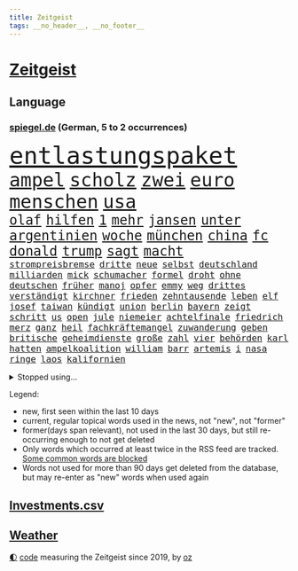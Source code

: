 ```yaml
---
title: Zeitgeist
tags: __no_header__, __no_footer__
---
```


# [Zeitgeist](https://oliz.io/zeitgeist/)

## Language

<h3><a href="https://www.spiegel.de" target="_blank">spiegel.de</a> (German, 5 to 2 occurrences)</h3>
<p style="font-family:monospace">
<span style="font-size:32pt"><a href="news_links.html#entlastungspaket" class="current">entlastungspaket</a></span>
<br>
<span style="font-size:25pt"><a href="news_links.html#ampel" class="current">ampel</a></span>
<span style="font-size:25pt"><a href="news_links.html#scholz" class="current">scholz</a></span>
<span style="font-size:25pt"><a href="news_links.html#zwei" class="current">zwei</a></span>
<span style="font-size:25pt"><a href="news_links.html#euro" class="current">euro</a></span>
<span style="font-size:25pt"><a href="news_links.html#menschen" class="current">menschen</a></span>
<span style="font-size:25pt"><a href="news_links.html#usa" class="current">usa</a></span>
<br>
<span style="font-size:18pt"><a href="news_links.html#olaf" class="current">olaf</a></span>
<span style="font-size:18pt"><a href="news_links.html#hilfen" class="current">hilfen</a></span>
<span style="font-size:18pt"><a href="news_links.html#1" class="current">1</a></span>
<span style="font-size:18pt"><a href="news_links.html#mehr" class="current">mehr</a></span>
<span style="font-size:18pt"><a href="news_links.html#jansen" class="new">jansen</a></span>
<span style="font-size:18pt"><a href="news_links.html#unter" class="current">unter</a></span>
<span style="font-size:18pt"><a href="news_links.html#argentinien" class="current">argentinien</a></span>
<span style="font-size:18pt"><a href="news_links.html#woche" class="current">woche</a></span>
<span style="font-size:18pt"><a href="news_links.html#münchen" class="current">münchen</a></span>
<span style="font-size:18pt"><a href="news_links.html#china" class="current">china</a></span>
<span style="font-size:18pt"><a href="news_links.html#fc" class="current">fc</a></span>
<span style="font-size:18pt"><a href="news_links.html#donald" class="current">donald</a></span>
<span style="font-size:18pt"><a href="news_links.html#trump" class="current">trump</a></span>
<span style="font-size:18pt"><a href="news_links.html#sagt" class="current">sagt</a></span>
<span style="font-size:18pt"><a href="news_links.html#macht" class="current">macht</a></span>
<br>
<span style="font-size:12pt"><a href="news_links.html#strompreisbremse" class="new">strompreisbremse</a></span>
<span style="font-size:12pt"><a href="news_links.html#dritte" class="current">dritte</a></span>
<span style="font-size:12pt"><a href="news_links.html#neue" class="current">neue</a></span>
<span style="font-size:12pt"><a href="news_links.html#selbst" class="current">selbst</a></span>
<span style="font-size:12pt"><a href="news_links.html#deutschland" class="current">deutschland</a></span>
<span style="font-size:12pt"><a href="news_links.html#milliarden" class="current">milliarden</a></span>
<span style="font-size:12pt"><a href="news_links.html#mick" class="current">mick</a></span>
<span style="font-size:12pt"><a href="news_links.html#schumacher" class="current">schumacher</a></span>
<span style="font-size:12pt"><a href="news_links.html#formel" class="current">formel</a></span>
<span style="font-size:12pt"><a href="news_links.html#droht" class="current">droht</a></span>
<span style="font-size:12pt"><a href="news_links.html#ohne" class="current">ohne</a></span>
<span style="font-size:12pt"><a href="news_links.html#deutschen" class="current">deutschen</a></span>
<span style="font-size:12pt"><a href="news_links.html#früher" class="current">früher</a></span>
<span style="font-size:12pt"><a href="news_links.html#manoj" class="new">manoj</a></span>
<span style="font-size:12pt"><a href="news_links.html#opfer" class="current">opfer</a></span>
<span style="font-size:12pt"><a href="news_links.html#emmy" class="current">emmy</a></span>
<span style="font-size:12pt"><a href="news_links.html#weg" class="current">weg</a></span>
<span style="font-size:12pt"><a href="news_links.html#drittes" class="current">drittes</a></span>
<span style="font-size:12pt"><a href="news_links.html#verständigt" class="current">verständigt</a></span>
<span style="font-size:12pt"><a href="news_links.html#kirchner" class="new">kirchner</a></span>
<span style="font-size:12pt"><a href="news_links.html#frieden" class="current">frieden</a></span>
<span style="font-size:12pt"><a href="news_links.html#zehntausende" class="current">zehntausende</a></span>
<span style="font-size:12pt"><a href="news_links.html#leben" class="current">leben</a></span>
<span style="font-size:12pt"><a href="news_links.html#elf" class="current">elf</a></span>
<span style="font-size:12pt"><a href="news_links.html#josef" class="current">josef</a></span>
<span style="font-size:12pt"><a href="news_links.html#taiwan" class="current">taiwan</a></span>
<span style="font-size:12pt"><a href="news_links.html#kündigt" class="current">kündigt</a></span>
<span style="font-size:12pt"><a href="news_links.html#union" class="current">union</a></span>
<span style="font-size:12pt"><a href="news_links.html#berlin" class="current">berlin</a></span>
<span style="font-size:12pt"><a href="news_links.html#bayern" class="current">bayern</a></span>
<span style="font-size:12pt"><a href="news_links.html#zeigt" class="current">zeigt</a></span>
<span style="font-size:12pt"><a href="news_links.html#schritt" class="current">schritt</a></span>
<span style="font-size:12pt"><a href="news_links.html#us" class="current">us</a></span>
<span style="font-size:12pt"><a href="news_links.html#open" class="current">open</a></span>
<span style="font-size:12pt"><a href="news_links.html#jule" class="current">jule</a></span>
<span style="font-size:12pt"><a href="news_links.html#niemeier" class="current">niemeier</a></span>
<span style="font-size:12pt"><a href="news_links.html#achtelfinale" class="new">achtelfinale</a></span>
<span style="font-size:12pt"><a href="news_links.html#friedrich" class="current">friedrich</a></span>
<span style="font-size:12pt"><a href="news_links.html#merz" class="current">merz</a></span>
<span style="font-size:12pt"><a href="news_links.html#ganz" class="current">ganz</a></span>
<span style="font-size:12pt"><a href="news_links.html#heil" class="current">heil</a></span>
<span style="font-size:12pt"><a href="news_links.html#fachkräftemangel" class="current">fachkräftemangel</a></span>
<span style="font-size:12pt"><a href="news_links.html#zuwanderung" class="current">zuwanderung</a></span>
<span style="font-size:12pt"><a href="news_links.html#geben" class="current">geben</a></span>
<span style="font-size:12pt"><a href="news_links.html#britische" class="current">britische</a></span>
<span style="font-size:12pt"><a href="news_links.html#geheimdienste" class="current">geheimdienste</a></span>
<span style="font-size:12pt"><a href="news_links.html#große" class="current">große</a></span>
<span style="font-size:12pt"><a href="news_links.html#zahl" class="current">zahl</a></span>
<span style="font-size:12pt"><a href="news_links.html#vier" class="current">vier</a></span>
<span style="font-size:12pt"><a href="news_links.html#behörden" class="current">behörden</a></span>
<span style="font-size:12pt"><a href="news_links.html#karl" class="current">karl</a></span>
<span style="font-size:12pt"><a href="news_links.html#hatten" class="current">hatten</a></span>
<span style="font-size:12pt"><a href="news_links.html#ampelkoalition" class="current">ampelkoalition</a></span>
<span style="font-size:12pt"><a href="news_links.html#william" class="current">william</a></span>
<span style="font-size:12pt"><a href="news_links.html#barr" class="new">barr</a></span>
<span style="font-size:12pt"><a href="news_links.html#artemis" class="current">artemis</a></span>
<span style="font-size:12pt"><a href="news_links.html#i" class="current">i</a></span>
<span style="font-size:12pt"><a href="news_links.html#nasa" class="current">nasa</a></span>
<span style="font-size:12pt"><a href="news_links.html#ringe" class="current">ringe</a></span>
<span style="font-size:12pt"><a href="news_links.html#laos" class="new">laos</a></span>
<span style="font-size:12pt"><a href="news_links.html#kalifornien" class="current">kalifornien</a></span>
</p>
<details>
<summary>Stopped using...</summary>
<p class="former" style="font-size:12pt">
positionen(683) 100000(682) hielt(682) also(681) amerikanische(681) ankunft(681) eustaaten(681) kündigen(681) protestiert(681) sarscov2(681) serien(681) streicht(681) werk(681) arm(680) monatelang(680) nationen(680) reich(680) strategie(680) vereinten(680) bidens(679) drehen(679) eingestuft(679) entwicklungen(679) freuen(679) rechtsextremismus(679) schwangerschaft(679) christoph(678) coronaausbruch(678) energiewende(678) flüge(678) kämpfte(678) verhängte(678) zoo(678) afrika(677) fielen(677) gestoßen(677) paare(677) steuer(677) vorhaben(677) demonstriert(676) eugh(676) is(676) kochinstitut(676) kraft(676) richtung(676) unterschiede(676) ausflug(675) daniel(675) dänemark(675) internationaler(675) stefan(675) usaußenminister(675) veranstaltung(675) vollständig(675) zahlung(675) debüt(674) diskriminierung(674) erstaunlich(674) ifoinstitut(674) innenminister(674) krankenhäuser(674) regime(674) schaltet(674) siebentageinzidenz(674) umstritten(674) verschoben(674) 125(673) amerikaner(673) angeklagte(673) beobachten(673) bundesrepublik(673) chefin(673) gesagt(673) lobt(673) 10000(672) drohungen(672) falls(672) gewaltige(672) halbfinale(672) höchste(672) jury(672) jüngsten(672) preisen(672) pressestimmen(672) richtig(672) saarland(672) seitdem(672) verweigern(672) zwang(672) überwinden(672) börse(671) ertragen(671) hieß(671) politischen(671) sendet(671) umsatz(671) wales(671) zuversicht(671) beachten(670) gast(670) künftige(670) paul(670) räumen(670) schlimmsten(670) smith(670) 42(669) 50000(669) amerika(669) aufsehen(669) ausprobiert(669) auswahl(669) außen(669) dürfe(669) eigentümer(669) elektroauto(669) leichte(669) norbert(669) verpassen(669) 29(668) angenommen(668) appell(668) dachte(668) einstigen(668) großbritanniens(668) problemen(668) viktor(668) anbieten(667) bewegen(667) fakten(667) falschen(667) leiten(667) deals(666) italienischen(666) punkten(666) sensation(666) usschauspielerin(666) weitergegeben(666) 94(665) schlimmste(665) rekord(664) sendung(664) verbindung(664) beschert(663) ermordeten(663) flüchtlingen(663) inszeniert(663) kindes(663) reagierten(663) stammt(663) älteren(663) via(662) mercedes(661) rivale(661) siegen(661) wiederholen(661) zwischenzeitlich(661) erfunden(660) rollen(660) arabische(659) hürde(659) stelle(659) testet(659) drängen(658) provokation(658) antisemitismus(657) gang(657) gesehen(657) jong(657) konsum(657) pflegekräfte(657) porsche(657) un(657) verfehlt(657) berühmten(656) erschienen(655) nachbar(655) schockiert(655) stieß(655) überschritten(655) empfängt(654) entschuldigung(654) migration(654) projekte(654) rettete(654) öffentliche(654) bestmarke(653) betrifft(653) erwachsenen(653) iphone(651) motor(651) rollt(651) alexandra(650) istanbul(650) flagge(649) angehörige(646) fußballem(646) kindheit(646) pushbacks(646) sydney(646) zuspruch(646) gesetzliche(645) katja(645) schlugen(643) retter(642) hinweis(641) katharina(639) praxis(639) geflohen(633) kontert(629) gebieten(628) normalerweise(625) musik(624) premiers(622) aktionen(614) marine(613) wmtitel(613) blinken(612) politischer(605) dankt(595) heimatland(579) technische(569) neonazis(553) lahmgelegt(546) konservative(519) drohschreiben(510) greenpeace(500) reisenden(500) scharfen(494) statistik(479) unfälle(467) dynamo(460) potsdamer(460) notenbank(449) sächsische(449) 800(447) 38(443) erholen(442) gefilmt(438) benzinpreise(427) aktionäre(426) erlebnisse(424) verdi(422) arte(420) fotografen(420) drohenden(418) strikt(412) bundesanwaltschaft(408) emirate(403) lebensgefahr(403) dick(399) britney(398) erhebung(398) spears(398) kürzen(395) zugestimmt(395) australischen(394) gestalten(394) verunsichert(393) 1994(389) zwischendurch(389) emiraten(385) gelaufen(384) technischen(384) ermordung(382) rohstoff(378) dörfer(375) vertretung(375) kuriose(373) leistungen(370) jenseits(369) regnet(363) staatskonzern(362) sechste(360) paket(358) bedrohen(356) iphones(355) inneren(353) nouripour(353) omid(353) ankommen(352) verbrannt(351) zeitungsbericht(350) einmarsch(349) schürt(347) tsg(343) mike(341) längsten(339) rolling(339) operationen(338) gefiel(336) verbündeten(335) vertritt(335) fehlender(334) milch(334) meldeten(333) zuwachs(332) gleichen(331) koalitionsvertrag(329) geladen(328) dokumentiert(326) anheben(325) augenhöhe(325) söders(325) euländern(321) saarbrücken(319) exklusiven(318) kurze(318) psychologie(318) geheim(317) inhaftierte(317) beeinflusst(316) großbank(316) fdppolitiker(313) amtskollegen(311) ferrari(311) jährlich(310) erneuerbaren(309) verschlechtert(309) kleineren(308) kongo(307) stern(306) umstellung(303) övp(301) alarmieren(300) eingedrungen(299) gedrängt(299) wilde(298) magazin(296) damaligen(294) gap(294) importieren(292) aaron(289) 74(287) kommentiert(287) schränken(287) versenkt(287) schülerin(286) stromausfall(286) renaissance(285) kräftigen(283) legendäre(283) mutterkonzern(281) westlicher(281) credit(280) suisse(280) summen(280) valencia(279) boykott(276) blauen(275) gerne(275) case(274) wirklichkeit(274) hinrichtungen(271) arbeitskampf(268) quarterback(267) laura(265) kentucky(264) stephen(263) getreide(262) stillen(262) svenja(261) hohes(260) mischt(260) otto(260) aggression(259) wirtschaftlich(259) missverstanden(258) ozean(256) ärztin(255) diskussionen(254) morddrohungen(254) wmteilnahme(253) fehlgeburt(252) menschenrechtslage(251) motive(251) lieferung(247) organisatoren(247) nordirak(245) omikron(243) windräder(243) omikronvariante(242) marieagnes(241) papa(239) rasch(238) ersatz(237) chris(236) kriegsverbrecher(236) begleiter(235) senden(235) erschwert(234) jeweils(234) wackelt(234) model(233) moskauer(233) diplomatie(232) oscars(232) aufgestellt(229) buchenwald(229) einrichtungen(227) lockert(227) passierte(225) juristischen(224) kehrtwende(224) normalen(224) schlüssel(224) skulptur(224) adolf(223) rheinlandpfälzische(223) verringern(222) australier(221) verkündete(221) aufrüstung(219) auktionshaus(219) beschleunigen(218) bundesaußenministerin(218) mild(218) probiert(218) ausgebreitet(217) spektakel(217) unterstützte(216) dom(215) verkünden(214) gegründet(211) mitgliedstaaten(210) vielfalt(210) zählte(210) euch(207) wehrdienst(207) spaltung(205) einstufung(204) beyoncé(203) kasachstan(202) parteiführung(200) überwachungskameras(200) cyberattacken(198) gefangen(198) streik(198) genozid(197) washingtons(195) datum(193) stuttgarter(193) sánchez(193) konsumenten(192) massenmord(192) umfragen(192) streamingdienst(190) 350(189) übrigen(189) barbara(187) vereinigte(186) währungsfonds(186) wüten(186) solo(184) verkraften(183) staatskanzlei(182) gestrandet(181) neubauten(181) ansprache(180) küsten(179) gründlich(178) sarkastisch(178) ansehen(177) jener(177) schuster(177) hagelt(176) it(176) leuten(176) flughafens(173) gitter(173) inakzeptabel(173) nordkoreanische(173) wesentlich(173) dissidenten(172) geplanter(172) fieber(171) problems(171) lehnte(169) schwarzmeerflotte(169) ukrainisches(168) angriffs(167) erhob(167) fantastisch(167) abgewendet(166) aufhebung(166) entrüstung(165) erwischte(165) boom(164) rissen(163) schildern(162) sportart(161) beitritt(160) bomben(160) dieter(160) 170(159) anzug(159) finaleinzug(159) plastik(159) studio(159) eindrücke(158) nukleare(158) linkspartei(157) bibi(156) bp(156) fußballspiel(156) asienreise(155) ferne(155) kasse(155) ausländer(154) spannendes(154) obergrenze(153) olena(153) schmerzen(153) rekordtief(152) blockade(151) empfang(151) evakuierung(150) gefangenschaft(150) hochschule(150) melanie(150) sondervermögen(150) söhne(150) katastrophalen(149) panzern(149) blutigen(147) darstellungen(146) koch(145) speicher(145) hackergruppe(144) innenräumen(144) koordination(144) typ(144) siemens(143) saisonende(142) selenska(142) staub(142) verbotene(142) wilke(142) zeugin(142) geleitet(141) zugegeben(141) blase(140) gottes(140) jäger(140) staatspropaganda(140) zweifelhaft(140) çavuşoğlu(140) golfer(139) weltmeisters(139) lodern(138) hbo(137) kriegsführung(136) spielerinnen(136) windkraft(136) frauenfußball(135) zuflucht(135) hasskriminalität(134) leclerc(134) mitgliedschaft(133) möhring(133) smarten(133) verwüstungen(133) wotan(133) millionenspende(132) suchten(132) umsätze(132) angestellte(131) aufgeführt(131) heimatdorf(131) auslöser(130) interner(130) ruder(130) untergebracht(130) vorsätzlichen(130) zugesichert(130) gewerkschaften(129) indem(129) landesvorsitzende(129) dämpft(128) engpass(128) kaution(128) mehrfachraketenwerfer(128) nähten(128) rekordniveau(127) unterschreibt(127) windkraftausbau(127) übernachten(127) abscheulich(126) galaxie(126) überträgt(126) bußgeld(125) formel1rennen(125) notfall(125) humor(124) nationalteam(124) unionsfraktionschef(124) vorsätzlicher(124) weitermachen(124) zuschauern(124) ausfall(123) diesjährigen(123) globalisierung(123) parade(123) streifen(123) vorangetrieben(123) vortag(123) arbeitslosigkeit(122) gärtner(122) elend(121) erwies(121) gashahn(121) marie(121) spannung(121) tu(121) verlorene(121) insolvenzen(120) markiert(120) ideologie(119) khashoggi(119) leichenfund(119) mcdonald's(119) rezepte(119) tagelanger(119) weichen(119) antisemitische(117) bühnen(117) waffengesetze(117) wahrscheinlichkeit(117) hungerkrise(116) menschenhandel(116) nachfolgerin(116) yeboah(116) angeschlagen(115) hungerkatastrophe(115) labor(115) 75000(114) geschnappt(114) enges(113) usdollar(113) élyséepalast(113) frontal(112) kommender(112) tvsender(112) verwechslung(112) weiblichen(112) beunruhigt(111) mitfinanziert(111) bodo(110) verzichtete(110) übungen(110) brasilianische(109) state(109) vermisster(109) interessant(108) verhältnisse(108) golden(107) täglichen(107) anfragen(106) gefangenenaustausch(106) punks(106) unbekannt(105) dc(104) heimwm(104) regionalpräsident(104) rettungseinsatz(104) vergessenheit(104) bands(103) färöerinseln(103) publik(103) roland(103) verbliebenen(103) verteilte(103) erfuhr(102) festspiele(101) heimrennen(101) verwechselt(100) dünn(99) stahlwerk(99) üblichen(99) bewohnerin(98) exempel(98) gemeldeten(98) heimatstadt(98) herbe(98) yellen(98) existenz(97) kopenhagen(97) verbliebene(97) befugnisse(96) isoliert(96) kinderinterview(96) russell(96) involviert(95) trennten(95) helllichten(94) abwenden(93) palast(93) panzerhaubitze(93) 14jährigen(92) delfine(92) frontex(92) judas(92) kühl(92) obduziert(92) ägäis(92) ifoumfrage(91) milliardengewinn(91) yvonne(91) fabrice(90) krebsdiagnose(90) leggeri(90) bist(89) erlittenen(89) ex(89) gefressen(89) stagniert(89) zurückholen(89) abbauen(88) alarmstufe(88) anhängerschaft(88) bedrohlich(88) belastungsprobe(88) feuern(88) hinterzogen(88) längerer(88) siegfried(88) titelrennen(88) amtskollege(87) dinner(87) judd(87) verhaftungen(87) babyfoto(86) balotelli(86) empfohlen(86) entsprechender(86) großfamilie(86) hubschraubern(86) populäre(86) schweinen(86) traktor(86) tschechische(86) vinken(86) 31jähriger(85) homosexuelle(85) homosexuellen(85) liv(85) mickelson(85) saudiarabischen(85) sinne(85) tony(85) verdrängt(85) verklagen(85) üppigen(85) brennen(84) dgb(84) golfserie(84) jena(84) panzerhaubitzen(84) buche(83) lidl(83) militärparade(83) schmitz(83) schwindelgefühlen(83) sylt(83) zimmern(83) 15gradziel(82) budapest(82) funkstille(82) gestürmt(82) hing(82) irritationen(82) prämie(82) thronfolger(82) treppe(82) väter(82) duisburger(81) fundort(81) fußballeuropameisterschaft(81) südostasiatischen(81) weitreichenden(81) weltuntergang(81) 29jährigen(80) furios(80) getreideexport(80) zufrieden(80) anwältin(79) chinesischer(79) guckt(79) irrweg(79) saudiarabischer(79) straßenverkehr(79) vergewaltiger(79) zunehmenden(79) 37jährige(78) ausgezahlt(78) dauerhaften(78) französischer(78) gerichtsprozess(78) hyperschallwaffen(78) lake(78) mead(78) subvention(78) vorschrift(78) armutsgrenze(77) brandenburgischen(77) brutto(77) zeitschrift(77) 21jährigen(76) vermelden(76) wettert(76) einzudämmen(75) geschwister(75) lebensgefährtin(75) radsportgeschichte(75) 13jährigen(74) billigflieger(74) gejubelt(74) sklaven(74) zeichnen(74) asean(73) dow(73) mischwälder(73) ramelow(73) sanktionieren(73) scharfer(73) selbstversuch(73) verschleiert(73) versinkt(73) elfmeterschießen(72) energy(72) moser(72) parteiausschlussverfahren(72) airbnb(71) beirut(71) erdgasfelder(71) exfreund(71) zeitungen(71) afrikanische(70) exzessiv(70) gespart(70) schweine(70) snapchat(70) anlegern(69) einrichtungsbezogene(69) jungs(69) ringtausches(69) tierschutz(69) unhcr(69) vermieden(69) wein(69) 90000(68) claßen(68) edin(68) flugverkehr(68) freibad(68) hüpfen(68) stammte(68) terzic(68) terzić(68) verdiente(68) bergsteigern(67) demokrat(67) junta(67) kaffee(67) ohnmächtig(67) verfügen(67) aufräumen(66) erlebten(66) impfgegnern(66) unterschreiben(66) erneuerte(65) hilfeschrei(65) irakische(65) jason(65) koalitionsverhandlungen(65) demonstrierten(64) einschlafen(64) ernie(64) sesamstraße(64) sozialpolitik(64) weltrekord(64) akzeptiere(63) aufgebrochen(63) fiebert(63) gefrierpunkt(63) nostalgie(63) sturmgewehren(63) ware(63) 75jähriger(62) bahnbeauftragter(62) durcheinander(62) geschwistern(62) gewirbelt(62) josé(62) nervenkrankheit(62) pompeji(62) prix(62) schergen(62) theurer(62) zwillinge(62) 418(61) apokalypse(61) formel1karriere(61) friedliche(61) spritpreis(61) ausziehen(60) dfbmänner(60) gedeckelt(60) paolo(60) sahen(60) selbstsicher(60) unfallursache(60) verfassungsänderung(60) ethische(59) jährliche(59) legten(59) spitzt(59) vermisstenfälle(59) vogue(59) vorgeführt(59) abgerechnet(58) belogen(58) geimpfte(58) lebensqualität(58) leide(58) zdfinterview(58) 97(57) brad(57) dfbelf(57) führungsposten(57) hilfsgelder(57) pitt(57) revolutionieren(57) thüringens(57) unglücklichen(57) zensus(57) ängste(57) 232(56) dfbteam(56) midlifekolumne(56) neunjährigen(56) usmodel(56) verbannt(56) webbteleskops(56) wembley(56) zurückliegt(56) angepasst(55) graham(55) rekonstruiert(55) shakira(55) töteten(55) kehle(54) oberstaatsanwalt(54) op(54) 230(53) bass(53) blätter(53) goldrausch(53) gouverneurin(53) langsamer(53) oberösterreich(53) schwersten(53) schwitzen(53) unwahrscheinlicher(53) verbinden(53) wunschspieler(53) campus(52) florenz(52) fußballbundesligisten(52) getreidetransport(52) hardliner(52) kennzeichnung(52) popp(52) positivity(52) präsidentschaftskandidatur(52) saßen(52) seemanöver(52) büßt(51) grenzkontrollen(51) newsletter(51) aileen(50) mülheim(50) zeitverschwendung(50) grosz(49) kristen(49) wacken(49) zweijährigen(49) ashley(48) betriebskosten(48) fastfoodkette(48) flugsicherung(48) geprägten(48) hollywoodschauspieler(48) lyon(48) ozeanen(48) platziert(48) vermietet(48) weltklasse(48) erfinder(47) gründung(47) janosch(47) rassismusvorwürfe(47) warnstreik(47) begegnen(46) blass(46) british(46) hamm(46) kryptowinter(46) performance(46) zwölfjährige(46) ausschlussverfahren(45) baku(45) heim(45) kompletter(45) korrigiert(45) kostenloser(45) profiteure(45) stürmersuche(45) verbrennt(45) blood(44) gasverbrauch(44) gegenwehr(44) honour(44) kronprinzen(44) kurzerhand(44) leichtathletikwm(44) quelle(44) usuntersuchungsausschuss(44) abschwung(43) geplantem(43) islamische(43) kälter(43) layla(43) bock(42) braun(42) entfernen(42) frackinggas(42) gesamtmetallpräsident(42) großeltern(42) judensau(42) personalmangels(42) ruine(42) sackgasse(42) stadtkirche(42) tierquälerei(42) wittenberger(42) diente(41) feuers(41) fläche(41) gebrannt(41) pence(41) topdemokratin(41) unbezahlbar(41) eautos(40) fasziniert(40) finanzministerin(40) interessenten(40) mieterbund(40) sinnvoller(40) stiller(40) triumphieren(40) angespannte(39) anruf(39) bundesstaaten(39) eiscreme(39) golfregion(39) kernenergie(39) körperliche(39) landeskriminalamt(39) statistische(39) waldbrandlage(39) atomgespräche(38) trainerin(38) voguecover(38) abwarten(37) ballermannsong(37) bäder(37) eingeweiht(37) frist(37) gassparen(37) ostwestfalen(37) ushauptstadt(37) verbraucherinnen(37) wassertemperatur(37) wuchs(37) überlegt(37) artikeln(36) artillerie(36) drosselt(36) gassigehen(36) prozentpunkte(36) stadtoberhäupter(36) starnberger(36) syrischer(36) bagdad(35) berüchtigte(35) emergency(35) obduktionsergebnis(35) rücksitz(35) schnellzug(35) seitenwinde(35) ungeklärten(35) 42jährigen(34) aufwendige(34) belästigte(34) herrn(34) vorstellungen(34) berufstätige(33) geschlossene(33) harun(33) lauwarm(33) stadtwerke(33) strömten(33) akzeptabel(32) gebärmutter(32) kaufte(32) 360(31) albtraum(31) einkommensteuer(30) elmo(30) geplagt(30) netzagentur(30) ronaldos(30) tropfen(30) abgelaufen(29) känguru(29) künstlerisches(29) prostituierten(29) quote(29) streikt(29) usamerikanischer(29) verleihung(29) zurückkehrt(29) chemotherapie(28) führungswechsel(28) glücksbringer(28) kiloweise(28) leichtathleten(28) panther(28) retuschierte(28) sexistische(28) ableisten(27) akws(27) benzinpreis(27) blauhelmsoldaten(27) fußballbund(27) illinois(27) kurzfristige(27) phantombild(27) verringert(27) verschlechterung(27) dazn(26) erdatmosphäre(26) köppen(26) river(26) tiergarten(26) demokratieaktivisten(25) emobilität(25) gastronomen(25) jackie(25) klärung(25) umgesetzt(25) 850(24) bodensee(24) einflussreichen(24) ferienzeit(24) genähert(24) kajakfahren(24) sanitär(24) scheiterten(24) sexistisch(24) stroms(24) tiktokvideo(24) traumatischen(24) vorlage(24) wissenschaftlich(24) überschreiten(24) ausblick(23) befüllen(23) effekt(23) pedro(23) arbeitskräfte(22) berühmtheit(22) felsbrocken(22) finaler(22) vordergrund(22) wuppertaler(22) alpengletscher(21) jüdischer(21) unübersichtlich(21) usdrohnenangriff(21) 103(20) beschwor(20) bündnisses(20) elefant(20) elena(20) erheblicher(20) heizungen(20) office(20) schönheitsideale(20) spiegeltvreporter(20) transatlantischen(20) uber(20) vertraglich(20) wallace(20) 69euroticket(19) abgefangen(19) drehkreuzen(19) drohnenangriff(19) hauptsächlich(19) hegt(19) hinunter(19) kulturbetrieb(19) pendant(19) rückzieher(19) angreiferin(18) bodenpersonal(18) bruttoinlandsprodukts(18) einsetzte(18) fünfzehn(18) landratsamt(18) laute(18) parteifreund(18) vergebung(18) winnyzja(18) 82(17) mails(17) menschenrechtsorganisationen(17) patel(17) priti(17) schämen(17) tendenziell(17) dreijährigen(16) gasturbine(16) gesundheitskommissarin(16) gewartete(16) gujarat(16) kyriakides(16) panel(16) prostitution(16) verlegen(16) vesuv(16) vulkans(16) wartung(16) bell(15) gesamtwertung(15) island(15) koma(15) standorte(15) verbraucherschutz(15) vingegaard(15) 1998(14) ebenen(14) umgehend(14) waffenhersteller(14) bestsellerautor(13) fachkräften(13) gedenkstätte(13) hindernis(13) lotto(13) luftgewehr(13) rindern(13) umgekommen(13) weltmeisterschaften(13) wille(13) herrschenden(12) militärregierung(12) seltsam(12) wedel(12) weitesten(12) zehnstellige(12) ächzt(12) überfrachtet(12) absurd(11) aufgestockt(11) führten(11) geknackt(11) gelieferten(11) iwf(11) jackpot(11) kater(11) nordsyrien(11) tumor(11)
</p>
</details>
<p>Legend:
<ul>
<li><span class="new">new</span>, first seen within the last 10 days</li>
<li><span class="current">current</span>, regular topical words used in the news, not "new", not "former"</li>
<li><span class="former">former(days span relevant)</span>, not used in the last 30 days, but still re-occurring enough to not get deleted</li>
<li>Only words which occurred at least twice in the RSS feed are tracked. <a href="language/filters.py">Some common words are blocked</a></li>
<li>Words not used for more than 90 days get deleted from the database, but may re-enter as "new" words when used again</li>
</ul>
</p>

## [Investments](investments.html)[.csv](investments.csv)

## [Weather](weather.html)

<footer>
<a href="javascript:toggleTheme()" class="nav">🌓</a>
<a href="https://github.com/ooz/zeitgeist">code</a> measuring the Zeitgeist since 2019, by <a href="https://oliz.io">oz</a>
</footer>
